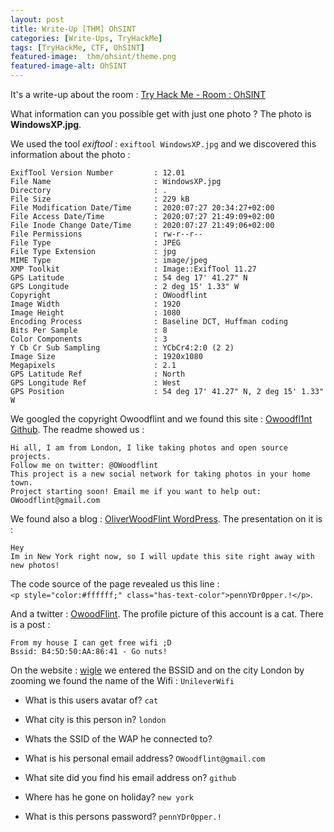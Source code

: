 ```yaml
---
layout: post
title: Write-Up [THM] OhSINT
categories: [Write-Ups, TryHackMe]
tags: [TryHackMe, CTF, OhSINT]
featured-image:  thm/ohsint/theme.png
featured-image-alt: OhSINT
---
```


It's a write-up about the room : [Try Hack Me - Room : OhSINT](https://tryhackme.com/room/ohsint)

What information can you possible get with just one photo ? The photo is **WindowsXP.jpg**.

We used the tool *exiftool* : `exiftool WindowsXP.jpg` and we discovered this information about the photo : 

```
ExifTool Version Number         : 12.01
File Name                       : WindowsXP.jpg
Directory                       : .
File Size                       : 229 kB
File Modification Date/Time     : 2020:07:27 20:34:27+02:00
File Access Date/Time           : 2020:07:27 21:49:09+02:00
File Inode Change Date/Time     : 2020:07:27 21:49:06+02:00
File Permissions                : rw-r--r--
File Type                       : JPEG
File Type Extension             : jpg
MIME Type                       : image/jpeg
XMP Toolkit                     : Image::ExifTool 11.27
GPS Latitude                    : 54 deg 17' 41.27" N
GPS Longitude                   : 2 deg 15' 1.33" W
Copyright                       : OWoodflint
Image Width                     : 1920
Image Height                    : 1080
Encoding Process                : Baseline DCT, Huffman coding
Bits Per Sample                 : 8
Color Components                : 3
Y Cb Cr Sub Sampling            : YCbCr4:2:0 (2 2)
Image Size                      : 1920x1080
Megapixels                      : 2.1
GPS Latitude Ref                : North
GPS Longitude Ref               : West
GPS Position                    : 54 deg 17' 41.27" N, 2 deg 15' 1.33" W
```

We googled the copyright Owoodflint and we found this site : [Owoodfl1nt Github](https://github.com/OWoodfl1nt/people_finder). The readme showed us : 

```
Hi all, I am from London, I like taking photos and open source projects.
Follow me on twitter: @OWoodflint
This project is a new social network for taking photos in your home town.
Project starting soon! Email me if you want to help out: OWoodflint@gmail.com
```

We found also a blog : [OliverWoodFlint WordPress](https://oliverwoodflint.wordpress.com/author/owoodflint/). The presentation on it is : 

```
Hey 
Im in New York right now, so I will update this site right away with new photos!
```

The code source of the page revealed us this line :  
`<p style="color:#ffffff;" class="has-text-color">pennYDr0pper.!</p>`. 

And a twitter : [OwoodFlint](https://twitter.com/owoodflint?lang=fr). The profile picture of this account is a cat.
There is a post : 

```
From my house I can get free wifi ;D
Bssid: B4:5D:50:AA:86:41 - Go nuts!
```

On the website : [wigle](https://wigle.net) we entered the BSSID and on the city London by zooming we found the name of the Wifi : `UnileverWifi`


* What is this users avatar of? `cat`

* What city is this person in? `london`

* Whats the SSID of the WAP he connected to? 

* What is his personal email address? `OWoodflint@gmail.com`

* What site did you find his email address on? `github`

* Where has he gone on holiday? `new york`

* What is this persons password? `pennYDr0pper.!`